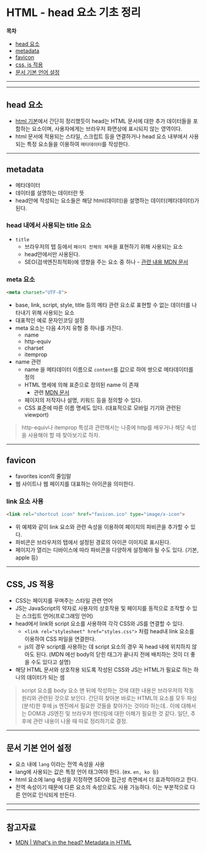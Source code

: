 # HTML - head 요소 기초 정리

**목차**

- [head 요소](#head-요소)
- [metadata](#metadata)
- [favicon](#favicon)
- [css, js 적용](#css-js-적용)
- [문서 기본 언어 설정](#문서-기본-언어-설정)

---
---

## head 요소

- [html 기본](./html-basic.md/#head-요소)에서 간단히 정리했듯이 head는 HTML 문서에 대한 추가 데이터들을 포함하는 요소이며, 사용자에게는 브라우저 화면상에 표시되지 않는 영역이다.
- html 문서에 적용되는 스타일, 스크립트 등을 연결하거나 head 요소 내부에서 사용되는 특정 요소들을 이용하여 `메타데이터`를 작성한다.

---

## metadata

- 메타데이터
- 데이터를 설명하는 데이터란 뜻
- head안에 작성되는 요소들은 해당 html(데이터)을 설명하는 데이터(메타데이터)가 된다.

### head 내에서 사용되는 title 요소

- `title`
  - 브라우저의 탭 등에서 `페이지 전체의 제목`을 표현하기 위해 사용되는 요소
  - head안에서만 사용된다.
  - SEO(검색엔진최적화)에 영향을 주는 요소 중 하나 - [관련 내용 MDN 문서](https://developer.mozilla.org/ko/docs/Web/HTML/Element/title#%ED%8E%98%EC%9D%B4%EC%A7%80_%EC%A0%9C%EB%AA%A9%EA%B3%BC_seo)

### meta 요소

```html
<meta charset="UTF-8">
```

- base, link, script, style, title 등의 메타 관련 요소로 표현할 수 없는 데이터를 나타내기 위해 사용되는 요소
- 대표적인 예로 문자인코딩 설정
- meta 요소는 다음 4가지 유형 중 하나를 가진다.
  - name
  - http-equiv
  - charset
  - itemprop
- name 관련
  - name 을 메타데이터 이름으로 `content`를 값으로 하여 쌍으로 메타데이터를 정의
  - HTML 명세에 의해 표준으로 정의된 name 이 존재
    - 관련 [MDN 문서](https://developer.mozilla.org/ko/docs/Web/HTML/Element/meta/name)
  - 페이지의 저작자나 설명, 키워드 등을 정의할 수 있다.
  - CSS 표준에 따른 이름 명세도 있다. (대표적으로 모바일 기기와 관련된 viewport)

> http-equiv나 itemprop 특성과 관련해서는 나중에 http를 배우거나 해당 속성을 사용해야 할 때 찾아보기로 하자.

---

## favicon

- favorites icon의 줄임말
- 웹 사이트나 웹 페이지를 대표하는 아이콘을 의미한다.

### link 요소 사용

```html
<link rel="shortcut icon" href="favicon.ico" type="image/x-icon">
```

- 위 예제와 같이 link 요소와 관련 속성을 이용하여 페이지의 파비콘을 추가할 수 있다.
- 파비콘은 브라우저의 탭에서 설정된 경로의 아이콘 이미지로 표시된다.
- 페이지가 열리는 디바이스에 따라 파비콘을 다양하게 설정해야 될 수도 있다. (기본, apple 등)

---

## CSS, JS 적용

- CSS는 페이지를 꾸며주는 스타일 관련 언어
- JS는 JavaScript의 약자로 사용자의 상호작용 및 페이지를 동적으로 조작할 수 있는 스크립트 언어(프로그래밍 언어)
- head에서 link와 script 요소를 사용하여 각각 CSS와 JS를 연결할 수 있다.
  - `<link rel="stylesheet" href="styles.css">` 처럼 head내 link 요소를 이용하여 CSS 파일을 연결한다.
  - js의 경우 script를 사용하는 데 script 요소의 경우 꼭 head 내에 위치하지 않아도 된다. (MDN 에선 body의 닫힌 태그가 끝나지 전에 배치하는 것이 더 좋을 수도 있다고 설명)
- 해당 HTML 문서와 상호작용 되도록 작성된 CSS와 JS는 HTML가 필요로 하는 하나의 데이터가 되는 셈

> script 요소를  body 요소 맨 뒤에 작성하는 것에 대한 내용은 브라우저의 작동 원리와 관련된 것으로 보인다. 간단히 찾아본 바로는 HTML의 요소를 모두 파싱(분석)한 후에 js 엔진에서 필요한 것들을 찾아가는 것이라 하는데.. 이에 대해서는 DOM과 JS엔진 및 브라우저 렌더링에 대한 이해가 필요한 것 같다. 일단, 추후에 관련 내용이 나올 때 따로 정리하기로 결정.

---

## 문서 기본 언어 설정

- 요소 내에 `lang` 이라는 전역 속성을 사용
- lang에 사용되는 값은 특정 언어 태그여야 한다. (ex. `en, ko 등`)
- html 요소에 lang 속성을 지정하면 SEO와 접근성 측면에서 더 효과적이라고 한다.
- 전역 속성이기 때문에 다른 요소의 속성으로도 사용 가능하다. 이는 부분적으로 다른 언어로 인식되게 만든다.

---
---

## 참고자료

- [MDN | What's in the head? Metadata in HTML](https://developer.mozilla.org/ko/docs/Learn/HTML/Introduction_to_HTML/The_head_metadata_in_HTML)